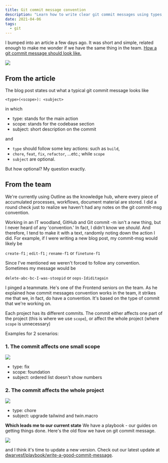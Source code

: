 ```yaml
---
title: Git commit message convention
description: "Learn how to write clear git commit messages using types, scopes, and subjects with practical examples to improve your team's coding workflow and commit history."
date: 2021-04-06
tags:
  - git
---
```


I bumped into an article a few days ago. It was short and simple, related enough to make me wonder if we have the same thing in the team. [How a git commit message should look like.](https://dev.to/i5han3/git-commit-message-convention-that-you-can-follow-1709)

![](assets/git-commit-message-convention_3e7f02ebed61d22e2cade0e4c3c9ed61_md5.webp)

## From the article

The blog post states out what a typical git commit message looks like

```plain_text
<type>(<scope>): <subject>
```

in which

- type: stands for the main action
- scope: stands for the codebase section
- subject: short description on the commit

and

- `type` should follow some key actions: such as `build`,
- `chore`, `feat`, `fix`, `refactor`, ...etc.; while `scope`
- `subject` are optional.

But how optional? My question exactly.

## From the team

We're currently using Outline as the knowledge hub, where every piece of accumulated processes, workflows, document material are stored. I did a round check just to realize we haven't had any notes on the git commit-msg convention.

Working in an IT woodland, GitHub and Git commit -m isn't a new thing, but I never heard of any 'convention.' In fact, I didn't know we _should_. And therefore, I tend to make it with a text, randomly noting down the action I did. For example, if I were writing a new blog post, my commit-msg would likely be

`create-f1` ; `edit-f1` ; `rename-f1` or `finetune-f1`

Since I've mentioned we weren't forced to follow any convention. Sometimes my message would be

`delete-abc-bc-I-was-stoopid` or `oops-Ididitagain`

I pinged a teammate. He's one of the Frontend seniors on the team. As he explained how commit messages convention works in the team, it strikes me that we, in fact, do have a convention. It's based on the type of commit that we're working on.

Each project has its different commits. The commit either affects one part of the project (this is where we use `scope`), or affect the whole project (where `scope` is unnecessary)

Examples for 2 scenarios:

### 1. The commit affects one small scope

![](assets/git-commit-message-convention_c3a26eeaa2a55880f60f0219fd54ecbe_md5.webp)

- type: fix
- scope: foundation
- subject: ordered list doesn't show numbers

### 2. The commit affects the whole project

![](assets/git-commit-message-convention_a0d2b484d0d87baddace0446623c0af0_md5.webp)

- type: chore
- subject: upgrade tailwind and twin.macro

**Which leads me to our current state**
We have a playbook - our guides on getting things done. Here's the old flow we have on git commit message.

![](assets/git-commit-message-convention_822a84298b02559d0d1224f7aa82e039_md5.webp)

and I think it's time to update a new version. Check out our latest update at [dwarvesf/playbook/write-a-good-commit-message](https://github.com/dwarvesf/playbook/blob/master/engineering/git.md#write-a-good-commit-message).
